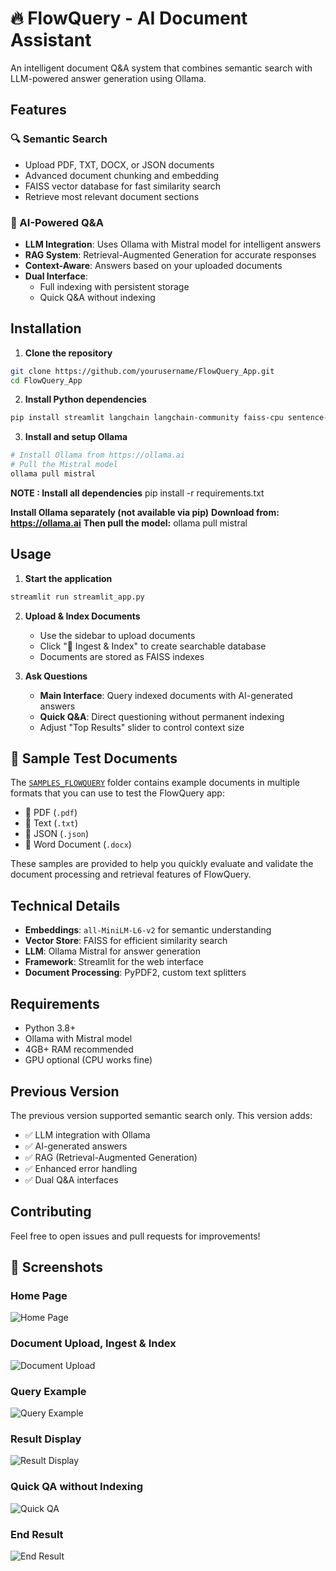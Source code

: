 # 🔥 FlowQuery - AI Document Assistant

An intelligent document Q&A system that combines semantic search with LLM-powered answer generation using Ollama.

## Features

### 🔍 Semantic Search
- Upload PDF, TXT, DOCX, or JSON documents
- Advanced document chunking and embedding
- FAISS vector database for fast similarity search
- Retrieve most relevant document sections

### 🤖 AI-Powered Q&A
- **LLM Integration**: Uses Ollama with Mistral model for intelligent answers
- **RAG System**: Retrieval-Augmented Generation for accurate responses
- **Context-Aware**: Answers based on your uploaded documents
- **Dual Interface**: 
  - Full indexing with persistent storage
  - Quick Q&A without indexing

## Installation

1. **Clone the repository**
```bash
git clone https://github.com/yourusername/FlowQuery_App.git
cd FlowQuery_App
```

2. **Install Python dependencies**
```bash
pip install streamlit langchain langchain-community faiss-cpu sentence-transformers numpy PyPDF2
```

3. **Install and setup Ollama**
```bash
# Install Ollama from https://ollama.ai
# Pull the Mistral model
ollama pull mistral
```

 **NOTE : Install all dependencies**
pip install -r requirements.txt

**Install Ollama separately (not available via pip)**
**Download from: https://ollama.ai**
**Then pull the model:**
ollama pull mistral

## Usage

1. **Start the application**
```bash
streamlit run streamlit_app.py
```

2. **Upload & Index Documents**
   - Use the sidebar to upload documents
   - Click "🚀 Ingest & Index" to create searchable database
   - Documents are stored as FAISS indexes

3. **Ask Questions**
   - **Main Interface**: Query indexed documents with AI-generated answers
   - **Quick Q&A**: Direct questioning without permanent indexing
   - Adjust "Top Results" slider to control context size
  
## 📄 Sample Test Documents

The [`SAMPLES_FLOWQUERY`](./SAMPLES_FLOWQUERY) folder contains example documents in multiple formats that you can use to test the FlowQuery app:

- 📄 PDF (`.pdf`)
- 📃 Text (`.txt`)
- 🧾 JSON (`.json`)
- 📝 Word Document (`.docx`)

These samples are provided to help you quickly evaluate and validate the document processing and retrieval features of FlowQuery.


## Technical Details

- **Embeddings**: `all-MiniLM-L6-v2` for semantic understanding
- **Vector Store**: FAISS for efficient similarity search  
- **LLM**: Ollama Mistral for answer generation
- **Framework**: Streamlit for the web interface
- **Document Processing**: PyPDF2, custom text splitters

## Requirements

- Python 3.8+
- Ollama with Mistral model
- 4GB+ RAM recommended
- GPU optional (CPU works fine)

## Previous Version

The previous version supported semantic search only. This version adds:
- ✅ LLM integration with Ollama
- ✅ AI-generated answers
- ✅ RAG (Retrieval-Augmented Generation)
- ✅ Enhanced error handling
- ✅ Dual Q&A interfaces

## Contributing

Feel free to open issues and pull requests for improvements!

## 📸 Screenshots

### Home Page
![Home Page](https://drive.google.com/uc?id=1BVNzj8865ooUfc5C2eJNwtFXX58EudMO)

### Document Upload, Ingest & Index
![Document Upload](https://drive.google.com/uc?id=1zq97K6X0wyhf8ZMD5NbYvdRNa1v-PwhJ)

### Query Example
![Query Example](https://drive.google.com/uc?id=1PZkU2ZgMJvXKO3fpHrkWfoUmn1lY1hWR)

### Result Display
![Result Display](https://drive.google.com/uc?id=185v7OaSxMnDAWZ6O24HvUg1LuAYH9_8j)

### Quick QA without Indexing
![Quick QA](https://drive.google.com/uc?id=15RhyHhf8t2om1EGE62f4oRAFI4q2Cfnb)

### End Result
![End Result](https://drive.google.com/uc?id=1nrxMnLE541CqJieYyvHJ0wclWDC84Ksp)

